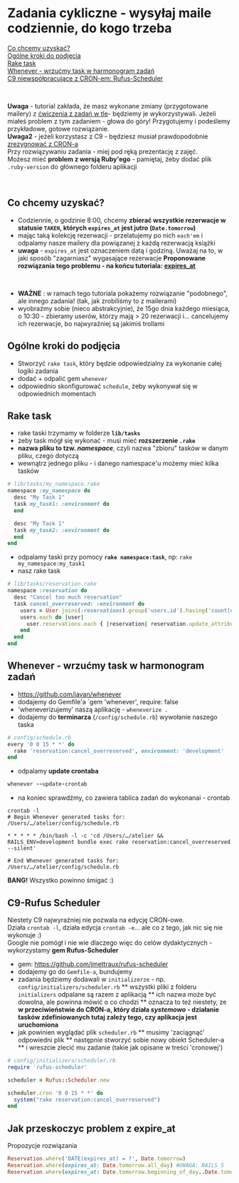 # Zadania cykliczne - wysyłaj maile codziennie, do kogo trzeba

<a href="#co-chcemy-uzyska%C4%87">Co chcemy uzyskać?</a><br>
<a href="#og%C3%B3lne-kroki-do-podj%C4%99cia">Ogólne kroki do podjęcia</a><br>
<a href="#rake-task">Rake task</a><br>
<a href="#whenever---wrzu%C4%87my-task-w-harmonogram-zada%C5%84">Whenever - wrzućmy task w harmonogram zadań</a><br>
<a href="#c9-rufus-scheduler">C9 niewspółpracujące z CRON-em: Rufus-Scheduler</a><br>

<br>

**Uwaga** - tutorial zakłada, że masz wykonane zmiany (przygotowane mailery) z <a href='https://github.com/infakt/atelier_june_2018/blob/sidekiq_20_06/docs/sidekiq_20_06.md'>ćwiczenia z zadań w tle</a>- będziemy je wykorzystywali. Jeżeli miałeś problem z tym zadaniem - głowa do góry! Przygotujemy i podeślemy przykładowe, gotowe rozwiązanie.<br>
**Uwaga2** - jeżeli korzystasz z C9 - będziesz musiał prawdopodobnie <a href="#c9-rufus-scheduler">zrezygnować z CRON-a</a><br>
Przy rozwiązywaniu zadania - miej pod ręką prezentację z zajęć.<br>
Możesz mieć **problem z wersją Ruby'ego** - pamiętaj, żeby dodać plik `.ruby-version` do głównego folderu aplikacji

<br>

## Co chcemy uzyskać?

* Codziennie, o godzinie 8:00, chcemy **zbierać wszystkie rezerwacje w statusie `TAKEN`, których `expires_at` jest jutro (`Date.tomorrow`)**
* mając taką kolekcję rezerwacji - przelatujemy po nich `each'em` i odpalamy nasze mailery dla powiązanej z każdą rezerwacją książki
* **uwaga** - `expires_at` jest oznaczeniem datą i godziną. Uważaj na to, w jaki sposób "zagarniasz" wygasające rezerwacje
**Proponowane rozwiązania tego problemu - na końcu tutoriala: <a href="#jak-przeskoczyc-problem-z-expire_at">expires_at</a><br>**
<br>

* **WAŻNE** : w ramach tego tutoriala pokażemy rozwiązanie "podobnego", ale innego zadania! (tak, jak zrobiliśmy to z mailerami)
* wyobraźmy sobie (nieco abstrakcyjnie), że 15go dnia każdego miesiąca, o 10:30 - zbieramy userów, którzy mają > 20 rezerwacji i... cancelujemy ich rezerwacje, bo najwyraźniej są jakimiś trollami


## Ogólne kroki do podjęcia

* Stworzyć `rake task`, który będzie odpowiedzialny za wykonanie całej logiki zadania
* dodać + odpalić gem `whenever`
* odpowiednio skonfigurować `schedule`, żeby wykonywał się w odpowiednich momentach


## Rake task

* rake taski trzymamy w folderze **`lib/tasks`**
* żeby task mógł się wykonać - musi mieć **rozszerzenie `.rake`**
* **nazwa pliku to tzw. _namespace_**, czyli nazwa "zbioru" tasków w danym pliku, czego dotyczą
* wewnątrz jednego pliku - i danego namespace'u możemy mieć kilka tasków
```ruby
# lib/tasks/my_namespace.rake
namespace :my_namespace do
  desc "My Task 1"
  task my_task1: :environment do
  end

  desc "My Task 1"
  task my_task2: :environment do
  end
end
```
* odpalamy taski przy pomocy **`rake namespace:task`**, np: `rake my_namespace:my_task1`
* nasz rake task
```ruby
# lib/tasks/reservation.rake
namespace :reservation do
  desc "Cancel too much reservation"
  task cancel_overreserved: :environment do
    users = User.joins(:reservations).group('users.id').having('count(user_id) > 20')
    users.each do |user|
      user.reservations.each { |reservation| reservation.update_attributes(status: 'CANCELED') }
    end
  end
end
```

## Whenever - wrzućmy task w harmonogram zadań

* https://github.com/javan/whenever
* dodajemy do Gemfile'a `gem 'whenever', require: false
* 'wheneverizujemy' naszą aplikację - `wheneverize .`
* dodajemy do **terminarza** (`/config/schedule.rb`) wywołanie naszego taska
```ruby
# config/schedule.rb
every '0 0 15 * *' do
  rake 'reservation:cancel_overreserved', environment: 'development'
end
```
* odpalamy **update crontaba**
```ruby
whenever --update-crontab
```

* na koniec sprawdźmy, co zawiera tablica zadań do wykonanai - crontab
```
crontab -l
# Begin Whenever generated tasks for: /Users/…/atelier/config/schedule.rb

* * * * * /bin/bash -l -c 'cd /Users/…/atelier && RAILS_ENV=development bundle exec rake reservation:cancel_overreserved --silent'

# End Whenever generated tasks for: /Users/…/atelier/config/schedule.rb
```

**BANG!**
Wszystko powinno śmigać :)

## C9-Rufus Scheduler

Niestety C9 najwyraźniej nie pozwala na edycję CRON-owe.<br>
Działa `crontab -l`, działa edycja `crontab -e`... ale co z tego, jak nic się nie wykonuje :) <br>
Google nie pomógł i nie wie dlaczego więc do celów dydaktycznych - wykorzystamy **gem Rufus-Scheduler**

* gem: https://github.com/jmettraux/rufus-scheduler
* dodajemy go do `Gemfile-a`, bundujemy
* zadania będziemy dodawali w `initializerze` - np. `config/initializers/scheduler.rb`
** wszystki pliki z folderu `initializers` odpalane są razem z aplikacją
** ich nazwa może być dowolna, ale powinna mówić o co chodzi
** oznacza to też niestety, ze **w przeciwieństwie do CRON-a, który działa _systemowo_ - działanie tasków zdefiniowanych tutaj zależy tego, czy aplikacja jest uruchomiona**
* jak powinien wyglądać plik `scheduler.rb`
** musimy 'zaciągnąć' odpowiedni plik
** następnie stworzyć sobie nowy obiekt Scheduler-a
** i wreszcie zlecić mu zadanie (takie jak opisane w treści 'cronowej')

```ruby
# config/initializers/scheduler.rb
require 'rufus-scheduler'

scheduler = Rufus::Scheduler.new

scheduler.cron '0 0 15 * *' do
  system("rake reservation:cancel_overreserved")
end
```

## Jak przeskoczyc problem z expire_at

Propozycje rozwiązania

```ruby
Reservation.where('DATE(expires_at) = ?', Date.tomorrow)
Reservation.where(expires_at: Date.tomorrow.all_day) #UWAGA: RAILS 5
Reservation.where(expires_at: Date.tomorrow.beginning_of_day..Date.tomorrow.end_of_day)
```
